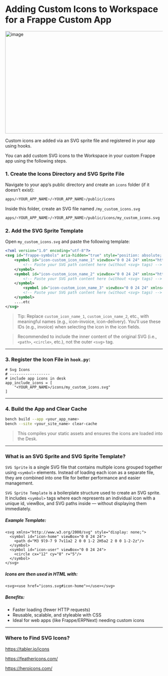 # Adding Custom Icons to Workspace for a Frappe Custom App

<img width="587" height="328" alt="image" src="https://github.com/user-attachments/assets/8bf85459-c2f2-4120-ac42-1e016443f784" />


Custom icons are added via an SVG sprite file and registered in your app using hooks.

You can add custom SVG icons to the Workspace in your custom Frappe app using the following steps.

### 1. Create the Icons Directory and SVG Sprite File
Navigate to your app’s public directory and create an `icons` folder (if it doesn’t exist):
```bash
apps/<YOUR_APP_NAME>/<YOUR_APP_NAME>/public/icons
```
Inside this folder, create an SVG file named `/my_custom_icons.svg`

```bash
apps/<YOUR_APP_NAME>/<YOUR_APP_NAME>/public/icons/my_custom_icons.svg
```


### 2. Add the SVG Sprite Template
Open `my_custom_icons.svg` and paste the following template:
```XML
<?xml version="1.0" encoding="utf-8"?>
<svg id="frappe-symbols" aria-hidden="true" style="position: absolute; width: 0; height: 0; overflow: hidden;" class="d-block" xmlns="http://www.w3.org/2000/svg">
    <symbol id="icon-custom_icon_name_1" viewBox="0 0 24 24" xmlns="http://www.w3.org/2000/svg">
        <!-- Paste your SVG path content here (without <svg> tags) -->
    </symbol>
    <symbol id="icon-custom_icon_name_2" viewBox="0 0 24 24" xmlns="http://www.w3.org/2000/svg">
        <!-- Paste your SVG path content here (without <svg> tags) -->
    </symbol>
        <symbol id="icon-custom_icon_name_3" viewBox="0 0 24 24" xmlns="http://www.w3.org/2000/svg">
        <!-- Paste your SVG path content here (without <svg> tags) -->
    </symbol>
    ....etc
</svg>
```
> Tip: Replace `custom_icon_name_1`, `custom_icon_name_2`, etc., with meaningful names (e.g., icon-invoice, icon-delivery).
You’ll use these IDs (e.g., invoice) when selecting the icon in the icon fields.

> Recommended to include the inner content of the original SVG (i.e., `<path>`, `<circle>`, etc.), not the outer `<svg>` tag.

---

### 3. Register the Icon File in `hook.py`:
```
# Svg Icons
# ------------------
# include app icons in desk
app_include_icons = [
    "<YOUR_APP_NAME>/icons/my_custom_icons.svg"
]
```

---

### 4. Build the App and Clear Cache

```bash
bench build --app <your_app_name>
bench --site <your_site_name> clear-cache
```
> This compiles your static assets and ensures the icons are loaded into the Desk.

---

### What is an SVG Sprite and SVG Sprite Template?

`SVG Sprite` is a single SVG file that contains multiple icons grouped together using `<symbol>` elements. Instead of loading each icon as a separate file, they are combined into one file for better performance and easier management.

`SVG Sprite Template` is a boilerplate structure used to create an SVG sprite. It includes `<symbol>` tags where each represents an individual icon with a unique id, viewBox, and SVG paths inside — without displaying them immediately.

##### Example Template:
```
<svg xmlns="http://www.w3.org/2000/svg" style="display: none;">
  <symbol id="icon-home" viewBox="0 0 24 24">
    <path d="M3 9l9-7 9 7v11a2 2 0 0 1-2 2H5a2 2 0 0 1-2-2z"/>
  </symbol>
  <symbol id="icon-user" viewBox="0 0 24 24">
    <circle cx="12" cy="8" r="5"/>
  </symbol>
</svg>
```

##### Icons are then used in HTML with:

```
<svg><use href="icons.svg#icon-home"></use></svg>
```
##### Benefits:
- Faster loading (fewer HTTP requests)
- Reusable, scalable, and styleable with CSS
- Ideal for web apps (like Frappe/ERPNext) needing custom icons

---

### Where to Find SVG Icons?
https://tabler.io/icons

https://feathericons.com/

https://heroicons.com/
